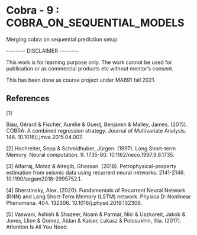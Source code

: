 # Cobra - 9 : COBRA_ON_SEQUENTIAL_MODELS
Merging cobra on sequential prediction setup

-------- DISCLAIMER --------

This work is for learning purpose only. The work cannot be used for publication or as commercial products etc without mentor’s consent.  

This has been done as course project under MA691 fall 2021. 

## References
<a id="1">[1]</a> 

Biau, Gérard & Fischer, Aurélie & Guedj, Benjamin & Malley, James. (2015). COBRA: A combined regression strategy. Journal of Multivariate Analysis. 146. 10.1016/j.jmva.2015.04.007. 

 
<a id="2">[2]</a> 
Hochreiter, Sepp & Schmidhuber, Jürgen. (1997). Long Short-term Memory. Neural computation. 9. 1735-80. 10.1162/neco.1997.9.8.1735. 

 
<a id="3">[3]</a> 
Alfarraj, Motaz & Alregib, Ghassan. (2018). Petrophysical-property estimation from seismic data using recurrent neural networks. 2141-2146. 10.1190/segam2018-2995752.1. 

 
<a id="4">[4]</a> 
Sherstinsky, Alex. (2020). Fundamentals of Recurrent Neural Network (RNN) and Long Short-Term Memory (LSTM) network. Physica D: Nonlinear Phenomena. 404. 132306. 10.1016/j.physd.2019.132306. 

 
<a id="5">[5]</a> 
Vaswani, Ashish & Shazeer, Noam & Parmar, Niki & Uszkoreit, Jakob & Jones, Llion & Gomez, Aidan & Kaiser, Lukasz & Polosukhin, Illia. (2017). Attention Is All You Need. 
